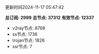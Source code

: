 更新时间2024-11-17 05:47:42

**总订阅: 2999**
**总节点: 37312**
**有效节点: 12337**
- v2ray节点: 8768
- ss节点: 1736
- trojan节点: 1826
- ssr节点: 7
